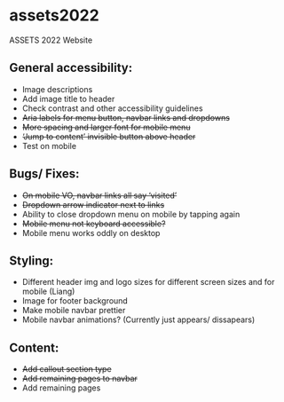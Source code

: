 # assets2022
ASSETS 2022 Website 

## General accessibility:
- Image descriptions
- Add image title to header
- Check contrast and other accessibility guidelines
- ~~Aria labels for menu button, navbar links and dropdowns~~
- ~~More spacing and larger font for mobile menu~~
- ~~‘Jump to content’ invisible button above header~~
- Test on mobile

## Bugs/ Fixes:
- ~~On mobile VO, navbar links all say ‘visited’~~
- ~~Dropdown arrow indicator next to links~~
- Ability to close dropdown menu on mobile by tapping again
- ~~Mobile menu not keyboard accessible?~~
- Mobile menu works oddly on desktop

## Styling:
- Different header img and logo sizes for different screen sizes and for mobile (Liang)
- Image for footer background
- Make mobile navbar prettier
- Mobile navbar animations? (Currently just appears/ dissapears)

## Content:
- ~~Add callout section type~~
- ~~Add remaining pages to navbar~~
- Add remaining pages
